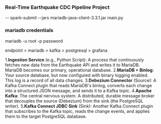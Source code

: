 ### Real-Time Earthquake CDC Pipeline Project

-- spark-submit --jars mariadb-java-client-3.3.1.jar main.py

### mariadb credentials
mariadb -u root -p 
password


endpoint > mariadb > kafka > postgresql > grafana

1.**Ingestion Service** (e.g., Python Script): A process that continuously fetches new data from the Earthquake API and writes it to MariaDB. MariaDB becomes our primary, operational database.
2.**MariaDB + Binlog**: Your source database, but now configured with binary logging enabled. This log is a record of all data changes.
3.**Debezium Connector** (Source): A Kafka Connect plugin that reads MariaDB's binlog, converts each change into a structured JSON message, and sends it to a Kafka topic.
4.**Apache Kafka**: The central nervous system. A distributed, durable message broker that decouples the source (Debezium) from the sink (the PostgreSQL writer).
5.**Kafka Connect JDBC Sink** (Sink): Another Kafka Connect plugin that subscribes to the Kafka topic, reads the change events, and applies them to the target PostgreSQL database.